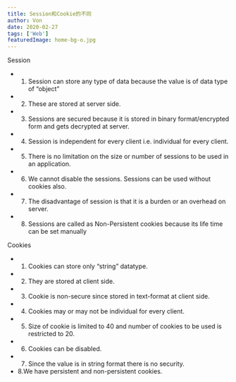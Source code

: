 ```yaml
---
title: Session和Cookie的不同
author: Von
date: 2020-02-27 
tags: ['Web']
featuredImage: home-bg-o.jpg
---
```


Session
- 1. Session can store any type of data because the value is of data type of “object”
- 2. These are stored at server side.
- 3. Sessions are secured because it is stored in binary format/encrypted form and gets decrypted at server.
- 4. Session is independent for every client i.e. individual for every client.
- 5. There is no limitation on the size or number of sessions to be used in an application.
- 6. We cannot disable the sessions. Sessions can be used without cookies also.
- 7. The disadvantage of session is that it is a burden or an overhead on server.
- 8. Sessions are called as Non-Persistent cookies because its life time can be set manually


Cookies
- 1. Cookies can store only “string” datatype.
- 2. They are stored at client side.
- 3. Cookie is non-secure since stored in text-format at client side.
- 4. Cookies may or may not be individual for every client.
- 5. Size of cookie is limited to 40 and number of cookies to be used is restricted to 20.
- 6. Cookies can be disabled.
- 7. Since the value is in string format there is no security.
- 8.We have persistent and non-persistent cookies.


